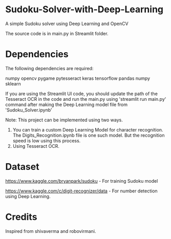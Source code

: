 # Sudoku-Solver-with-Deep-Learning
A simple Sudoku solver using Deep Learning and OpenCV

The source code is in main.py in Streamlit folder.

# Dependencies
The following dependencies are required:

numpy
opencv
pygame
pytesseract
keras
tensorflow
pandas
numpy
sklearn

If you are using the Streamlit UI code, you should update the path of the Tesseract OCR in the code and run the main.py using 'streamlit run main.py' command after making the Deep Learning model file from 'Sudoku_Solver.ipynb'

Note:
This project can be implemented using two ways. 
1. You can train a custom Deep Learning Model for character recognition. The Digits_Recognition.ipynb file is one such model. But the recognition speed is low using this process. 
2. Using Tesseract OCR.

# Dataset
https://www.kaggle.com/bryanpark/sudoku  - For training Sudoku model

https://www.kaggle.com/c/digit-recognizer/data  -  For number detection using Deep Learning.

# Credits
Inspired from shivaverma and robovirmani.
